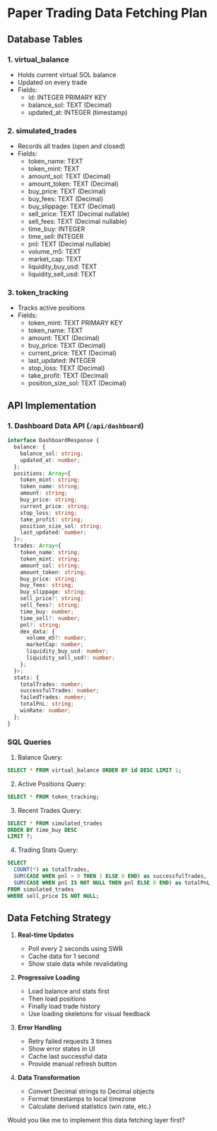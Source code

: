 # Paper Trading Data Fetching Plan

## Database Tables

### 1. virtual_balance
- Holds current virtual SOL balance
- Updated on every trade
- Fields:
  - id: INTEGER PRIMARY KEY
  - balance_sol: TEXT (Decimal)
  - updated_at: INTEGER (timestamp)

### 2. simulated_trades
- Records all trades (open and closed)
- Fields:
  - token_name: TEXT
  - token_mint: TEXT
  - amount_sol: TEXT (Decimal)
  - amount_token: TEXT (Decimal)
  - buy_price: TEXT (Decimal)
  - buy_fees: TEXT (Decimal)
  - buy_slippage: TEXT (Decimal)
  - sell_price: TEXT (Decimal nullable)
  - sell_fees: TEXT (Decimal nullable)
  - time_buy: INTEGER
  - time_sell: INTEGER
  - pnl: TEXT (Decimal nullable)
  - volume_m5: TEXT
  - market_cap: TEXT
  - liquidity_buy_usd: TEXT
  - liquidity_sell_usd: TEXT

### 3. token_tracking
- Tracks active positions
- Fields:
  - token_mint: TEXT PRIMARY KEY
  - token_name: TEXT
  - amount: TEXT (Decimal)
  - buy_price: TEXT (Decimal)
  - current_price: TEXT (Decimal)
  - last_updated: INTEGER
  - stop_loss: TEXT (Decimal)
  - take_profit: TEXT (Decimal)
  - position_size_sol: TEXT (Decimal)

## API Implementation

### 1. Dashboard Data API (`/api/dashboard`)
```typescript
interface DashboardResponse {
  balance: {
    balance_sol: string;
    updated_at: number;
  };
  positions: Array<{
    token_mint: string;
    token_name: string;
    amount: string;
    buy_price: string;
    current_price: string;
    stop_loss: string;
    take_profit: string;
    position_size_sol: string;
    last_updated: number;
  }>;
  trades: Array<{
    token_name: string;
    token_mint: string;
    amount_sol: string;
    amount_token: string;
    buy_price: string;
    buy_fees: string;
    buy_slippage: string;
    sell_price?: string;
    sell_fees?: string;
    time_buy: number;
    time_sell?: number;
    pnl?: string;
    dex_data: {
      volume_m5?: number;
      marketCap: number;
      liquidity_buy_usd: number;
      liquidity_sell_usd?: number;
    };
  }>;
  stats: {
    totalTrades: number;
    successfulTrades: number;
    failedTrades: number;
    totalPnL: string;
    winRate: number;
  };
}
```

### SQL Queries

1. Balance Query:
```sql
SELECT * FROM virtual_balance ORDER BY id DESC LIMIT 1;
```

2. Active Positions Query:
```sql
SELECT * FROM token_tracking;
```

3. Recent Trades Query:
```sql
SELECT * FROM simulated_trades 
ORDER BY time_buy DESC 
LIMIT ?;
```

4. Trading Stats Query:
```sql
SELECT 
  COUNT(*) as totalTrades,
  SUM(CASE WHEN pnl > 0 THEN 1 ELSE 0 END) as successfulTrades,
  SUM(CASE WHEN pnl IS NOT NULL THEN pnl ELSE 0 END) as totalPnL
FROM simulated_trades 
WHERE sell_price IS NOT NULL;
```

## Data Fetching Strategy

1. **Real-time Updates**
   - Poll every 2 seconds using SWR
   - Cache data for 1 second
   - Show stale data while revalidating

2. **Progressive Loading**
   - Load balance and stats first
   - Then load positions
   - Finally load trade history
   - Use loading skeletons for visual feedback

3. **Error Handling**
   - Retry failed requests 3 times
   - Show error states in UI
   - Cache last successful data
   - Provide manual refresh button

4. **Data Transformation**
   - Convert Decimal strings to Decimal objects
   - Format timestamps to local timezone
   - Calculate derived statistics (win rate, etc.)

Would you like me to implement this data fetching layer first?
